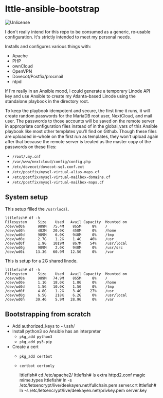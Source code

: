 # lttle-ansible-bootstrap

![Unlicense](https://img.shields.io/badge/license-Unlicense-blue.svg)

I don't really intend for this repo to be consumed as a generic, re-usable
configuration. It's strictly intended to meet my personal needs.

Installs and configures various things with:

* Apache
* PHP
* ownCloud
* OpenVPN
* Dovecot/Postfix/procmail
* ntpd

If I'm really in an Ansible mood, I could generate a temporary
Linode API key and use Ansible to create my Atlanta-based Linode
using the standalone playbook in the directory root.

To keep the playbook idempotent and secure, the first time it runs, it
will create random passwords for the MariaDB root user, NextCloud, and
mail user. The passwords to those accounts will be saved on the remote
server in appropriate configuration files instead of in the global_vars
of this Ansible playbook like most other templates you'll find on
Github. Though these files are uploaded in-whole on the first run as
templates, they won't upload again after that because the remote server
is treated as the master copy of the passwords on these files:

* `/root/.my.cnf`
* `/var/www/nextcloud/config/config.php`
* `/etc/dovecot/dovecot-sql.conf.ext`
* `/etc/postfix/mysql-virtual-alias-maps.cf`
* `/etc/postfix/mysql-virtual-mailbox-domains.cf`
* `/etc/postfix/mysql-virtual-mailbox-maps.cf`

## System setup

This setup filled the `/usr/local`.
```
lttlefish# df -h
Filesystem     Size    Used   Avail Capacity  Mounted on
/dev/wd0a      989M   75.4M    865M     8%    /
/dev/wd0h      482M   20.0K    458M     0%    /home
/dev/wd0d      989M    6.0K    940M     0%    /tmp
/dev/wd0e      2.7G    1.2G    1.4G    46%    /usr
/dev/wd0f      1.9G   1019M    867M    54%    /usr/local
/dev/wd0g      989M    2.0K    940M     0%    /usr/src
/dev/wd0i     13.3G   60.9M   12.5G     0%    /var
```

This is setup for a 2G shared linode.
```
lttlefish# df -h
Filesystem     Size    Used   Avail Capacity  Mounted on
/dev/wd0a      989M   74.9M    865M     8%    /
/dev/wd0e      1.1G   18.0K    1.0G     0%    /home
/dev/wd0d      1.5G   10.0K    1.5G     0%    /tmp
/dev/wd0f      4.8G    1.2G    3.4G    27%    /usr
/dev/wd0g      6.5G    218K    6.2G     0%    /usr/local
/dev/wd0h     30.4G    5.9M   28.9G     0%    /var
```

## Bootstrapping from scratch

* Add authorized_keys to ~/.ssh/
* Install python3 so Ansible has an interpreter
  * `pkg_add python3`
  * `pkg_add py3-pip`
* Create a cert
  * `pkg_add certbot`
  * `certbot certonly`

    lttlefish# cd /etc/apache2/
    lttlefish# ls
    extra       httpd2.conf magic       mime.types
    lttlefish# ln -s /etc/letsencrypt/live/deekayen.net/fullchain.pem server.crt
    lttlefish# ln -s /etc/letsencrypt/live/deekayen.net/privkey.pem server.key

